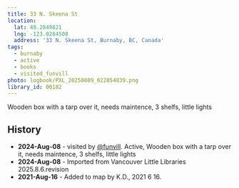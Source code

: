 ```yaml
---
title: 33 N. Skeena St
location:
  lat: 49.2849821
  lng: -123.0284508
  address: '33 N. Skeena St, Burnaby, BC, Canada'
tags:
  - burnaby
  - active
  - books
  - visited_funvill
photo: logbook/PXL_20250809_022854839.png
library_id: 00182
---
```


Wooden box with a tarp over it, needs maintence, 3 shelfs, little lights


## History

- **2024-Aug-08** - visited by [@funvill](https://blog.abluestar.com). Active, Wooden box with a tarp over it, needs maintence, 3 shelfs, little lights
- **2024-Aug-08** - Imported from Vancouver Little Libraries 2025.8.6.revision
- **2021-Aug-16** - Added to map by K.D., 2021 6 16.
